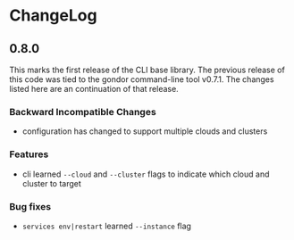 # ChangeLog

## 0.8.0

This marks the first release of the CLI base library. The previous release of
this code was tied to the gondor command-line tool v0.7.1. The changes listed
here are an continuation of that release.

### Backward Incompatible Changes

* configuration has changed to support multiple clouds and clusters

### Features

* cli learned `--cloud` and `--cluster` flags to indicate which cloud and cluster to target

### Bug fixes

* `services env|restart` learned `--instance` flag
